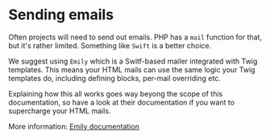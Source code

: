 # Sending emails
Often projects will need to send out emails. PHP has a `mail` function for that,
but it's rather limited. Something like `Swift` is a better choice.

We suggest using `Emily` which is a Switf-based mailer integrated with Twig
templates. This means your HTML mails can use the same logic your Twig templates
do, including defining blocks, per-mail overriding etc.

Explaining how this all works goes way beyong the scope of this documentation,
so have a look at their documentation if you want to supercharge your HTML
mails.

More information: [Emily documentation](http://emily.monomelodies.nl)


